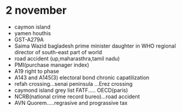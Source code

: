 # 2 november
* caymon island
* yamen houthis
* GST-A279A
* Saima Wazid bagladesh prime minister  daughter in WHO regional director of south-east part of world
* road accident (up,maharasthra,tamil nadu)
* PMI(purchase manager index)
* A19 right to phase
* A143 and A145(3) electoral bond chronic capatilization
* refah crossing...senai peninsula ...Erez crossing
* caymond island grey list FATF..... OECD(paris)
* NCRB(national crime record bureo)...road accident
* AVN Quorem.....regrasive and prograssive tax
